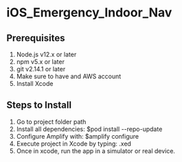 # iOS_Emergency_Indoor_Nav

## Prerequisites
1. Node.js v12.x or later
2. npm v5.x or later
3. git v2.14.1 or later
4. Make sure to have and AWS account
5. Install Xcode

## Steps to Install

1. Go to project folder path
2. Install all dependencies: $pod install --repo-update
3. Configure Amplify with: $amplify configure
4. Execute project in Xcode by typing: .xed
5. Once in xcode, run the app in a simulator or real device.
